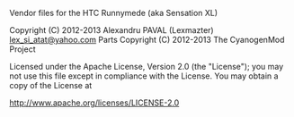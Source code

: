 Vendor files for the HTC Runnymede (aka Sensation XL)

Copyright (C) 2012-2013 Alexandru PAVAL (Lexmazter) <lex_si_atat@yahoo.com>
Parts Copyright (C) 2012-2013 The CyanogenMod Project

Licensed under the Apache License, Version 2.0 (the "License");
you may not use this file except in compliance with the License.
You may obtain a copy of the License at

http://www.apache.org/licenses/LICENSE-2.0
